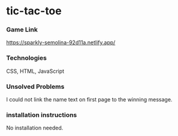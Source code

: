 # tic-tac-toe

### Game Link
https://sparkly-semolina-92d11a.netlify.app/

### Technologies
CSS, HTML, JavaScript

### Unsolved Problems
I could not link the name text on first page to the winning message.

### installation instructions
No installation needed.
